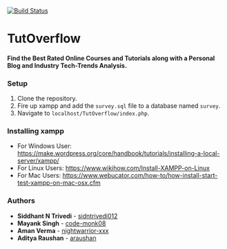 [![Build Status](https://dev.azure.com/amanv19999/amanv19999/_apis/build/status/nightwarrior-xxx.TutOverflow?branchName=master)](https://dev.azure.com/amanv19999/amanv19999/_build/latest?definitionId=1&branchName=master)

# TutOverflow
#### Find the Best Rated Online Courses and Tutorials along with a Personal Blog and Industry Tech-Trends Analysis.

### Setup
1. Clone the repository.
2. Fire up xampp and add the `survey.sql` file to a database named `survey`.
3. Navigate to `localhost/TutOverflow/index.php`.

### Installing xampp
* For Windows User: https://make.wordpress.org/core/handbook/tutorials/installing-a-local-server/xampp/
* For Linux Users:  https://www.wikihow.com/Install-XAMPP-on-Linux
* For Mac Users: https://www.webucator.com/how-to/how-install-start-test-xampp-on-mac-osx.cfm

### Authors
* **Siddhant N Trivedi** - [sidntrivedi012](https://github.com/sidntrivedi012)
* **Mayank Singh** - [code-monk08](https://github.com/code-monk08)
* **Aman Verma** - [nightwarrior-xxx](https://github.com/nightwarrior-xxx)
* **Aditya Raushan** - [araushan](https://github.com/araushan)
